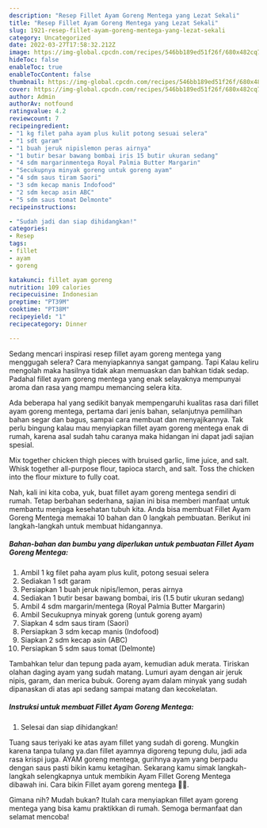 ```yaml
---
description: "Resep Fillet Ayam Goreng Mentega yang Lezat Sekali"
title: "Resep Fillet Ayam Goreng Mentega yang Lezat Sekali"
slug: 1921-resep-fillet-ayam-goreng-mentega-yang-lezat-sekali
category: Uncategorized
date: 2022-03-27T17:58:32.212Z
image: https://img-global.cpcdn.com/recipes/546bb189ed51f26f/680x482cq70/fillet-ayam-goreng-mentega-foto-resep-utama.jpg
hideToc: false
enableToc: true
enableTocContent: false
thumbnail: https://img-global.cpcdn.com/recipes/546bb189ed51f26f/680x482cq70/fillet-ayam-goreng-mentega-foto-resep-utama.jpg
cover: https://img-global.cpcdn.com/recipes/546bb189ed51f26f/680x482cq70/fillet-ayam-goreng-mentega-foto-resep-utama.jpg
author: Admin
authorAv: notfound
ratingvalue: 4.2
reviewcount: 7
recipeingredient:
- "1 kg filet paha ayam plus kulit potong sesuai selera"
- "1 sdt garam"
- "1 buah jeruk nipislemon peras airnya"
- "1 butir besar bawang bombai iris 15 butir ukuran sedang"
- "4 sdm margarinmentega Royal Palmia Butter Margarin"
- "Secukupnya minyak goreng untuk goreng ayam"
- "4 sdm saus tiram Saori"
- "3 sdm kecap manis Indofood"
- "2 sdm kecap asin ABC"
- "5 sdm saus tomat Delmonte"
recipeinstructions:

- "Sudah jadi dan siap dihidangkan!"
categories:
- Resep
tags:
- fillet
- ayam
- goreng

katakunci: fillet ayam goreng 
nutrition: 109 calories
recipecuisine: Indonesian
preptime: "PT39M"
cooktime: "PT38M"
recipeyield: "1"
recipecategory: Dinner

---
```



Sedang mencari inspirasi resep fillet ayam goreng mentega yang menggugah selera? Cara menyiapkannya sangat gampang. Tapi Kalau keliru mengolah maka hasilnya tidak akan memuaskan dan bahkan tidak sedap. Padahal fillet ayam goreng mentega yang enak selayaknya mempunyai aroma dan rasa yang mampu memancing selera kita.


Ada beberapa hal yang sedikit banyak mempengaruhi kualitas rasa dari fillet ayam goreng mentega, pertama dari jenis bahan, selanjutnya pemilihan bahan segar dan bagus, sampai cara membuat dan menyajikannya. Tak perlu bingung kalau mau menyiapkan fillet ayam goreng mentega enak di rumah, karena asal sudah tahu caranya maka hidangan ini dapat jadi sajian spesial.

Mix together chicken thigh pieces with bruised garlic, lime juice, and salt. Whisk together all-purpose flour, tapioca starch, and salt. Toss the chicken into the flour mixture to fully coat.


Nah, kali ini kita coba, yuk, buat fillet ayam goreng mentega sendiri di rumah. Tetap berbahan sederhana, sajian ini bisa memberi manfaat untuk membantu menjaga kesehatan tubuh kita. Anda bisa membuat Fillet Ayam Goreng Mentega memakai 10 bahan dan 0 langkah pembuatan. Berikut ini langkah-langkah untuk membuat hidangannya.

<!--inarticleads1-->

##### Bahan-bahan dan bumbu yang diperlukan untuk pembuatan Fillet Ayam Goreng Mentega:

1. Ambil 1 kg filet paha ayam plus kulit, potong sesuai selera
1. Sediakan 1 sdt garam
1. Persiapkan 1 buah jeruk nipis/lemon, peras airnya
1. Sediakan 1 butir besar bawang bombai, iris (1.5 butir ukuran sedang)
1. Ambil 4 sdm margarin/mentega (Royal Palmia Butter Margarin)
1. Ambil Secukupnya minyak goreng (untuk goreng ayam)
1. Siapkan 4 sdm saus tiram (Saori)
1. Persiapkan 3 sdm kecap manis (Indofood)
1. Siapkan 2 sdm kecap asin (ABC)
1. Persiapkan 5 sdm saus tomat (Delmonte)


Tambahkan telur dan tepung pada ayam, kemudian aduk merata. Tiriskan olahan daging ayam yang sudah matang. Lumuri ayam dengan air jeruk nipis, garam, dan merica bubuk. Goreng ayam dalam minyak yang sudah dipanaskan di atas api sedang sampai matang dan kecokelatan. 

<!--inarticleads2-->

##### Instruksi untuk membuat Fillet Ayam Goreng Mentega:


1. Selesai dan siap dihidangkan!

Tuang saus teriyaki ke atas ayam fillet yang sudah di goreng. Mungkin karena tanpa tulang ya.dan fillet ayamnya digoreng tepung dulu, jadi ada rasa krispi juga. AYAM goreng mentega, gurihnya ayam yang berpadu dengan saus pasti bikin kamu ketagihan. Sekarang kamu simak langkah-langkah selengkapnya untuk membikin Ayam Fillet Goreng Mentega dibawah ini. Cara bikin Fillet ayam goreng mentega 🐥🐥. 

Gimana nih? Mudah bukan? Itulah cara menyiapkan fillet ayam goreng mentega yang bisa kamu praktikkan di rumah. Semoga bermanfaat dan selamat mencoba!

